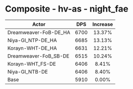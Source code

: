 # Composite - hv-as - night_fae
| Actor | DPS | Increase |
|---|:---:|:---:|
|Dreamweaver-FoB-DE_HA|6700|13.37%|
|Niya-GI_NTP-DE_HA|6685|13.13%|
|Korayn-WHT-DE_HA|6631|12.21%|
|Dreamweaver-FoB_SB-DE|6515|10.24%|
|Korayn-WHT_FS-DE|6406|8.41%|
|Niya-GI_NTB-DE|6406|8.40%|
|Base|5910|0.00%|
